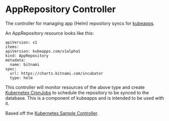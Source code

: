 # AppRepository Controller

The controller for managing app (Helm) repository syncs for
[kubeapps](https://kubeapps.com).

An AppRepository resource looks like this:

```
apiVersion: v1
items:
apiVersion: kubeapps.com/v1alpha1
kind: AppRepository
metadata:
  name: bitnami
spec:
  url: https://charts.bitnami.com/incubator
  type: helm
```

This controller will monitor resources of the above type and create [Kubernetes
CronJobs](https://kubernetes.io/docs/concepts/workloads/controllers/cron-jobs/)
to schedule the repository to be synced to the database. This is a component of
kubeapps and is intended to be used with it.

Based off the [Kubernetes Sample
Controller](https://github.com/kubernetes/sample-controller).
